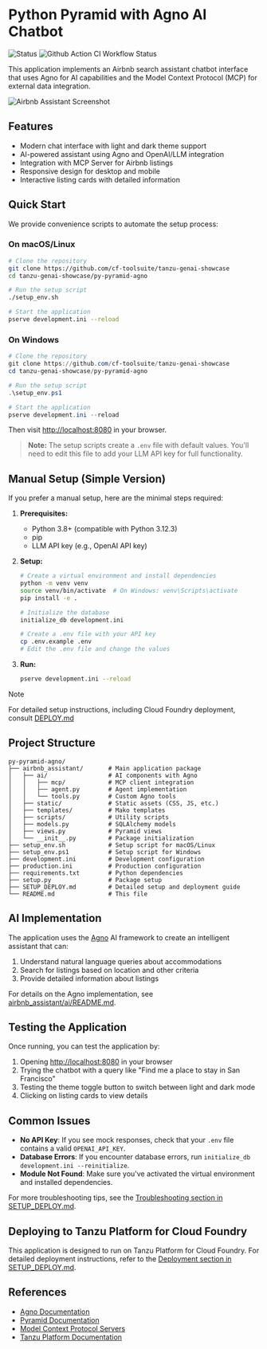 # Python Pyramid with Agno AI Chatbot

![Status](https://img.shields.io/badge/status-under%20development-darkred) ![Github Action CI Workflow Status](https://github.com/cf-toolsuite/tanzu-genai-showcase/actions/workflows/py-pyramid-agno.yml/badge.svg)

This application implements an Airbnb search assistant chatbot interface that uses Agno for AI capabilities and the Model Context Protocol (MCP) for external data integration.

![Airbnb Assistant Screenshot](https://example.com/screenshot.png)

## Features

- Modern chat interface with light and dark theme support
- AI-powered assistant using Agno and OpenAI/LLM integration
- Integration with MCP Server for Airbnb listings
- Responsive design for desktop and mobile
- Interactive listing cards with detailed information

## Quick Start

We provide convenience scripts to automate the setup process:

### On macOS/Linux

```bash
# Clone the repository
git clone https://github.com/cf-toolsuite/tanzu-genai-showcase
cd tanzu-genai-showcase/py-pyramid-agno

# Run the setup script
./setup_env.sh

# Start the application
pserve development.ini --reload
```

### On Windows

```powershell
# Clone the repository
git clone https://github.com/cf-toolsuite/tanzu-genai-showcase
cd tanzu-genai-showcase/py-pyramid-agno

# Run the setup script
.\setup_env.ps1

# Start the application
pserve development.ini --reload
```

Then visit [http://localhost:8080](http://localhost:8080) in your browser.

> **Note:** The setup scripts create a `.env` file with default values. You'll need to edit this file to add your LLM API key for full functionality.

## Manual Setup (Simple Version)

If you prefer a manual setup, here are the minimal steps required:

1. **Prerequisites:**
   - Python 3.8+ (compatible with Python 3.12.3)
   - pip
   - LLM API key (e.g., OpenAI API key)

2. **Setup:**
   ```bash
   # Create a virtual environment and install dependencies
   python -m venv venv
   source venv/bin/activate  # On Windows: venv\Scripts\activate
   pip install -e .

   # Initialize the database
   initialize_db development.ini

   # Create a .env file with your API key
   cp .env.example .env
   # Edit the .env file and change the values
   ```

3. **Run:**
   ```bash
   pserve development.ini --reload
   ```
> [!NOTE]
> For detailed setup instructions, including Cloud Foundry deployment, consult [DEPLOY.md](DEPLOY.md)

## Project Structure

```
py-pyramid-agno/
├── airbnb_assistant/       # Main application package
│   ├── ai/                 # AI components with Agno
│   │   ├── mcp/            # MCP client integration
│   │   ├── agent.py        # Agent implementation
│   │   └── tools.py        # Custom Agno tools
│   ├── static/             # Static assets (CSS, JS, etc.)
│   ├── templates/          # Mako templates
│   ├── scripts/            # Utility scripts
│   ├── models.py           # SQLAlchemy models
│   ├── views.py            # Pyramid views
│   └── __init__.py         # Package initialization
├── setup_env.sh            # Setup script for macOS/Linux
├── setup_env.ps1           # Setup script for Windows
├── development.ini         # Development configuration
├── production.ini          # Production configuration
├── requirements.txt        # Python dependencies
├── setup.py                # Package setup
├── SETUP_DEPLOY.md         # Detailed setup and deployment guide
└── README.md               # This file
```

## AI Implementation

The application uses the [Agno](https://docs.agno.com) AI framework to create an intelligent assistant that can:

1. Understand natural language queries about accommodations
2. Search for listings based on location and other criteria
3. Provide detailed information about listings

For details on the Agno implementation, see [airbnb_assistant/ai/README.md](airbnb_assistant/ai/README.md).

## Testing the Application

Once running, you can test the application by:

1. Opening [http://localhost:8080](http://localhost:8080) in your browser
2. Trying the chatbot with a query like "Find me a place to stay in San Francisco"
3. Testing the theme toggle button to switch between light and dark mode
4. Clicking on listing cards to view details

## Common Issues

- **No API Key**: If you see mock responses, check that your `.env` file contains a valid `OPENAI_API_KEY`.
- **Database Errors**: If you encounter database errors, run `initialize_db development.ini --reinitialize`.
- **Module Not Found**: Make sure you've activated the virtual environment and installed dependencies.

For more troubleshooting tips, see the [Troubleshooting section in SETUP_DEPLOY.md](SETUP_DEPLOY.md#troubleshooting).

## Deploying to Tanzu Platform for Cloud Foundry

This application is designed to run on Tanzu Platform for Cloud Foundry. For detailed deployment instructions, refer to the [Deployment section in SETUP_DEPLOY.md](SETUP_DEPLOY.md#deployment-to-tanzu-platform-for-cloud-foundry).

## References

- [Agno Documentation](https://docs.agno.com)
- [Pyramid Documentation](https://docs.pylonsproject.org/projects/pyramid/en/latest/)
- [Model Context Protocol Servers](https://github.com/openbnb-org/mcp-server-airbnb)
- [Tanzu Platform Documentation](https://docs.vmware.com/en/VMware-Tanzu-Application-Platform)
